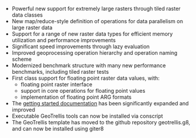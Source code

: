 * Powerful new support for extremely large rasters through tiled raster data classes
* New map/reduce-style definition of operations for data parallelism on large raster data
* Support for a range of new raster data types for efficient memory utilization and performance improvements
* Significant speed improvements through lazy evaluation
* Improved geoprocessing operation hierarchy and operation naming scheme
* Modernized benchmark structure with many new performance benchmarks, including tiled raster tests
* First class support for floating point raster data values, with:
    + floating point raster interface
    + support in core operations for floating point values
    + implementation of floating point ARG formats
* The [getting started documentation](azavea.github.com/geotrellis/getting_started/GeoTrellis.html) has been significantly expanded and improved
* Executable GeoTrellis tools can now be installed via conscript
* The GeoTrellis template has moved to the github repository geotrellis.g8, and
  can now be installed using giter8
